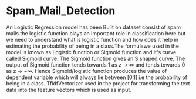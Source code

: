 # Spam_Mail_Detection

An Logistic Regression model has been Built on dataset consist of spam mails.the logistic function plays an important role in classification here but we need to understand what is logistic function and how does it help in estimating the probability of being in a class.The formulawe used in the model is known as Logistic function or Sigmoid function and it's curve called Sigmoid curve. The Sigmoid function gives an S shaped curve. The output of Sigmoid function tends towards 1 as z → ∞ and tends towards 0 as z → −∞. Hence Sigmoid/logistic function produces the value of dependent variable which will always lie between [0,1] i.e the probability of being in a class. 
TfidfVectorizer used in the project for transforming the text data into the feature vectors which is used as input. 
